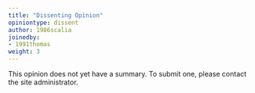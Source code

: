 ```yaml
---
title: "Dissenting Opinion"
opiniontype: dissent
author: 1986scalia
joinedby:
- 1991thomas
weight: 3
---
```

This opinion does not yet have a summary. To submit one, please contact the site administrator.